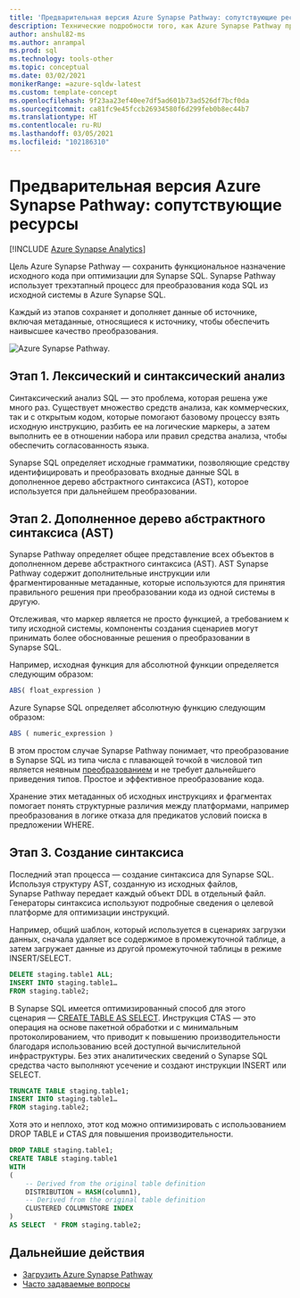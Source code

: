```yaml
---
title: 'Предварительная версия Azure Synapse Pathway: сопутствующие ресурсы.'
description: Технические подробности того, как Azure Synapse Pathway преобразует код.
author: anshul82-ms
ms.author: anrampal
ms.prod: sql
ms.technology: tools-other
ms.topic: conceptual
ms.date: 03/02/2021
monikerRange: =azure-sqldw-latest
ms.custom: template-concept
ms.openlocfilehash: 9f23aa23ef40ee7df5ad601b73ad526df7bcf0da
ms.sourcegitcommit: ca81fc9e45fccb26934580f6d299feb0b8ec44b7
ms.translationtype: HT
ms.contentlocale: ru-RU
ms.lasthandoff: 03/05/2021
ms.locfileid: "102186310"
---
```

# <a name="azure-synapse-pathway-preview-behind-the-scenes"></a>Предварительная версия Azure Synapse Pathway: сопутствующие ресурсы
[!INCLUDE [Azure Synapse Analytics](../../includes/applies-to-version/asa.md)]

Цель Azure Synapse Pathway — сохранить функциональное назначение исходного кода при оптимизации для Synapse SQL. Synapse Pathway использует трехэтапный процесс для преобразования кода SQL из исходной системы в Azure Synapse SQL.

Каждый из этапов сохраняет и дополняет данные об источнике, включая метаданные, относящиеся к источнику, чтобы обеспечить наивысшее качество преобразования.

 ![Azure Synapse Pathway.](./media/synapse-pathway-behind-the-scenes/behind-the-scene.png)

## <a name="stage-1--lexing-and-parsing"></a>Этап 1. Лексический и синтаксический анализ

Синтаксический анализ SQL — это проблема, которая решена уже много раз. Существует множество средств анализа, как коммерческих, так и с открытым кодом, которые помогают базовому процессу взять исходную инструкцию, разбить ее на логические маркеры, а затем выполнить ее в отношении набора или правил средства анализа, чтобы обеспечить согласованность языка. 

Synapse SQL определяет исходные грамматики, позволяющие средству идентифицировать и преобразовать входные данные SQL в дополненное дерево абстрактного синтаксиса (AST), которое используется при дальнейшем преобразовании. 

## <a name="stage-2---augmented-abstract-syntax-tree-ast"></a>Этап 2. Дополненное дерево абстрактного синтаксиса (AST)

Synapse Pathway определяет общее представление всех объектов в дополненном дереве абстрактного синтаксиса (AST). AST Synapse Pathway содержит дополнительные инструкции или фрагментированные метаданные, которые используются для принятия правильного решения при преобразовании кода из одной системы в другую.

Отслеживая, что маркер является не просто функцией, а требованием к типу исходной системы, компоненты создания сценариев могут принимать более обоснованные решения о преобразовании в Synapse SQL.

Например, исходная функция для абсолютной функции определяется следующим образом:

```sql  
ABS( float_expression ) 
```

Azure Synapse SQL определяет абсолютную функцию следующим образом:

```sql  
ABS ( numeric_expression )  
```

В этом простом случае Synapse Pathway понимает, что преобразование в Synapse SQL из типа числа с плавающей точкой в числовой тип является неявным [преобразованием](../../t-sql/functions/cast-and-convert-transact-sql.md?view=azure-sqldw-latest&preserve-view=true#implicit-conversions) и не требует дальнейшего приведения типов. Простое и эффективное преобразование кода.

Хранение этих метаданных об исходных инструкциях и фрагментах помогает понять структурные различия между платформами, например преобразования в логике отказа для предикатов условий поиска в предложении WHERE.

## <a name="stage-3---syntax-generation"></a>Этап 3. Создание синтаксиса

Последний этап процесса — создание синтаксиса для Synapse SQL. Используя структуру AST, созданную из исходных файлов, Synapse Pathway передает каждый объект DDL в отдельный файл. Генераторы синтаксиса используют подробные сведения о целевой платформе для оптимизации инструкций.

Например, общий шаблон, который используется в сценариях загрузки данных, сначала удаляет все содержимое в промежуточной таблице, а затем загружает данные из другой промежуточной таблицы в режиме INSERT/SELECT.

```sql  
DELETE staging.table1 ALL;
INSERT INTO staging.table1…
FROM staging.table2;
```

В Synapse SQL имеется оптимизированный способ для этого сценария — [CREATE TABLE AS SELECT](/azure/synapse-analytics/sql-data-warehouse/sql-data-warehouse-develop-ctas). Инструкция CTAS — это операция на основе пакетной обработки и с минимальным протоколированием, что приводит к повышению производительности благодаря использованию всей доступной вычислительной инфраструктуры. Без этих аналитических сведений о Synapse SQL средства часто выполняют усечение и создают инструкции INSERT или SELECT.

```sql  
TRUNCATE TABLE staging.table1;
INSERT INTO staging.table1…
FROM staging.table2;
```

Хотя это и неплохо, этот код можно оптимизировать с использованием DROP TABLE и CTAS для повышения производительности.

```sql  
DROP TABLE staging.table1;
CREATE TABLE staging.table1
WITH
(
    -- Derived from the original table definition 
    DISTRIBUTION = HASH(column1),
    -- Derived from the original table definition
    CLUSTERED COLUMNSTORE INDEX
)
AS SELECT  * FROM staging.table2;
```

## <a name="next-steps"></a>Дальнейшие действия

- [Загрузить Azure Synapse Pathway](synapse-pathway-download.md)
- [Часто задаваемые вопросы](pathway-faq.md)

